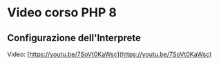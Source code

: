 # Video corso PHP 8

## Configurazione dell'Interprete

Video: [https://youtu.be/7SoVt0KaWsc](https://youtu.be/7SoVt0KaWsc)
